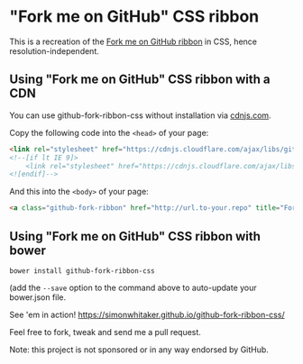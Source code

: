 # "Fork me on GitHub" CSS ribbon

This is a recreation of the [Fork me on GitHub ribbon](https://github.com/blog/273-github-ribbons)
in CSS, hence resolution-independent.

## Using "Fork me on GitHub" CSS ribbon with a CDN

You can use github-fork-ribbon-css without installation via [cdnjs.com](https://cdnjs.com/libraries/github-fork-ribbon-css).

Copy the following code into the `<head>` of your page:


```html
<link rel="stylesheet" href="https://cdnjs.cloudflare.com/ajax/libs/github-fork-ribbon-css/0.2.0/gh-fork-ribbon.min.css" />
<!--[if lt IE 9]>
    <link rel="stylesheet" href="https://cdnjs.cloudflare.com/ajax/libs/github-fork-ribbon-css/0.2.0/gh-fork-ribbon.ie.min.css" />
<![endif]-->
```

And this into the `<body>` of your page:

```html
<a class="github-fork-ribbon" href="http://url.to-your.repo" title="Fork me on GitHub">Fork me on GitHub</a>
```

## Using "Fork me on GitHub" CSS ribbon with bower

```
bower install github-fork-ribbon-css
```
(add the ```--save``` option to the command above to auto-update your bower.json file.


See 'em in action! <https://simonwhitaker.github.io/github-fork-ribbon-css/>

Feel free to fork, tweak and send me a pull request.

Note: this project is not sponsored or in any way endorsed by GitHub.
